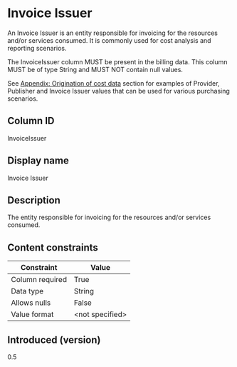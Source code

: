 # Invoice Issuer

An Invoice Issuer is an entity responsible for invoicing for the resources and/or services consumed. It is commonly used for cost analysis and reporting scenarios.

The InvoiceIssuer column MUST be present in the billing data. This column MUST be of type String and MUST NOT contain null values.

See [Appendix: Origination of cost data](#originationofcostdata) section for examples of Provider, Publisher and Invoice Issuer values that can be used for various purchasing scenarios.

## Column ID

InvoiceIssuer

## Display name

Invoice Issuer

## Description

The entity responsible for invoicing for the resources and/or services consumed.

## Content constraints

| Constraint      | Value           |
|-----------------|-----------------|
| Column required | True            |
| Data type       | String          |
| Allows nulls    | False           |
| Value format    | \<not specified> |

## Introduced (version)

0.5
